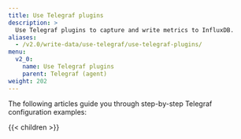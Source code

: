 ```yaml
---
title: Use Telegraf plugins
description: >
  Use Telegraf plugins to capture and write metrics to InfluxDB.
aliases:
  - /v2.0/write-data/use-telegraf/use-telegraf-plugins/
menu:
  v2_0:
    name: Use Telegraf plugins
    parent: Telegraf (agent)
weight: 202
---
```


The following articles guide you through step-by-step Telegraf configuration examples:

{{< children >}}
